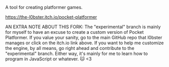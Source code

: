 A tool for creating platformer games. 

https://the-l0bster.itch.io/pocket-platformer


AN EXTRA NOTE ABOUT THIS FORK:
The "experimental" branch is mainly for myself to have an excuse to create a custom version of Pocket Platformer. If you value your sanity, go to the main GitHub repo that l0bster manages or click on the itch.io link above. If you want to help me customize the engine, by all means, go right ahead and contribute to the "experimental" branch. Either way, it's mainly for me to learn how to program in JavaScript or whatever. 🐱 <3
